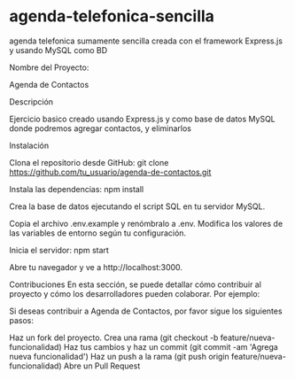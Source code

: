# agenda-telefonica-sencilla
agenda telefonica sumamente sencilla creada con el framework Express.js y usando MySQL como BD


Nombre del Proyecto:

Agenda de Contactos

Descripción

Ejercicio basico creado usando Express.js y como base de datos MySQL donde podremos agregar contactos, y eliminarlos

Instalación 


Clona el repositorio desde GitHub: git clone https://github.com/tu_usuario/agenda-de-contactos.git

Instala las dependencias: npm install

Crea la base de datos ejecutando el script SQL en tu servidor MySQL.

Copia el archivo .env.example y renómbralo a .env. Modifica los valores de las variables de entorno según tu configuración.

Inicia el servidor: npm start

Abre tu navegador y ve a http://localhost:3000.


Contribuciones
En esta sección, se puede detallar cómo contribuir al proyecto y cómo los desarrolladores pueden colaborar. Por ejemplo:

Si deseas contribuir a Agenda de Contactos, por favor sigue los siguientes pasos:

Haz un fork del proyecto.
Crea una rama (git checkout -b feature/nueva-funcionalidad)
Haz tus cambios y haz un commit (git commit -am 'Agrega nueva funcionalidad')
Haz un push a la rama (git push origin feature/nueva-funcionalidad)
Abre un Pull Request
